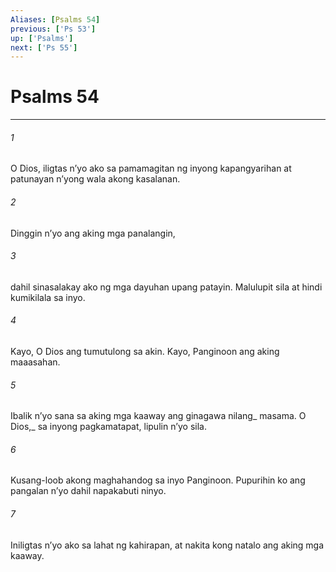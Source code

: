 ```yaml
---
Aliases: [Psalms 54]
previous: ['Ps 53']
up: ['Psalms']
next: ['Ps 55']
---
```

# Psalms 54

***






















###### 1 










O Dios, iligtas nʼyo ako sa pamamagitan ng inyong kapangyarihan at patunayan nʼyong wala akong kasalanan. 





















###### 2 










Dinggin nʼyo ang aking mga panalangin, 





















###### 3 










dahil sinasalakay ako ng mga dayuhan upang patayin. Malulupit sila at hindi kumikilala sa inyo. 





















###### 4 










Kayo, O Dios ang tumutulong sa akin. Kayo, Panginoon ang aking maaasahan. 





















###### 5 










Ibalik nʼyo sana sa aking mga kaaway ang ginagawa nilang_ masama. O Dios,_ sa inyong pagkamatapat, lipulin nʼyo sila. 





















###### 6 










Kusang-loob akong maghahandog sa inyo Panginoon. Pupurihin ko ang pangalan nʼyo dahil napakabuti ninyo. 





















###### 7 










Iniligtas nʼyo ako sa lahat ng kahirapan, at nakita kong natalo ang aking mga kaaway.
